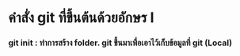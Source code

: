 # คำสั่ง git ที่ขึ้นต้นด้วยอักษร I
### git init : ทำการสร้าง folder. git ขึ้นมาเพื่อเอาไว้เก็บข้อมูลที่ git (Local)
